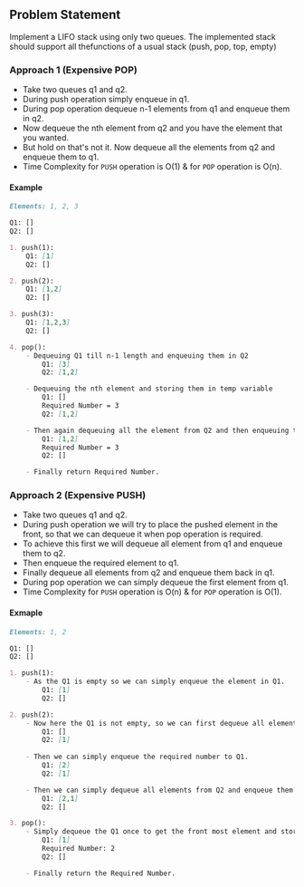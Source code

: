 ## Problem Statement

Implement a LIFO stack using only two queues. The implemented stack should support all thefunctions of a usual stack (push, pop, top, empty)

### Approach 1 (Expensive POP)

- Take two queues q1 and q2.
- During push operation simply enqueue in q1.
- During pop operation dequeue n-1 elements from q1 and enqueue them in q2.
- Now dequeue the nth element from q2 and you have the element that you wanted.
- But hold on that's not it. Now dequeue all the elements from q2 and enqueue them to q1.
- Time Complexity for `PUSH` operation is O(1) & for `POP` operation is O(n). 

#### Example

```markdown
Elements: 1, 2, 3

Q1: []
Q2: []

1. push(1):
    Q1: [1]
    Q2: []

2. push(2):
    Q1: [1,2]
    Q2: []

3. push(3):
    Q1: [1,2,3]
    Q2: []

4. pop():
    - Dequeuing Q1 till n-1 length and enqueuing them in Q2
        Q1: [3]
        Q2: [1,2]

    - Dequeuing the nth element and storing them in temp variable
        Q1: []
        Required Number = 3
        Q2: [1,2]

    - Then again dequeuing all the element from Q2 and then enqueuing them in Q1
        Q1: [1,2]
        Required Number = 3
        Q2: []

    - Finally return Required Number.

```

### Approach 2 (Expensive PUSH)

- Take two queues q1 and q2.
- During push operation we will try to place the pushed element in the front, so that we can dequeue it when pop operation is required.
- To achieve this first we will dequeue all element from q1 and enqueue them to q2.
- Then enqueue the required element to q1.
- Finally dequeue all elements from q2 and enqueue them back in q1.
- During pop operation we can simply dequeue the first element from q1.
- Time Complexity for `PUSH` operation is O(n) & for `POP` operation is O(1).

#### Exmaple

```markdown
Elements: 1, 2

Q1: []
Q2: []

1. push(1):
    - As the Q1 is empty so we can simply enqueue the element in Q1.
        Q1: [1]
        Q2: []

2. push(2):
    - Now here the Q1 is not empty, so we can first dequeue all elements from Q1 and enqueue them to Q2.
        Q1: []
        Q2: [1]
    
    - Then we can simply enqueue the required number to Q1.
        Q1: [2]
        Q2: [1]

    - Then we can simply dequeue all elements from Q2 and enqueue them back to Q1.
        Q1: [2,1]
        Q2: []

3. pop():
    - Simply dequeue the Q1 once to get the front most element and store them in a temp variable.
        Q1: [1]
        Required Number: 2
        Q2: []

    - Finally return the Required Number.

```
